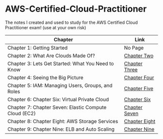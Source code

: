 # AWS-Certified-Cloud-Practitioner
The notes I created and used to study for the AWS Certified Cloud Practitioner exam! (use at your own risk)

| Chapter      | Link |
| ----------- | ----------- |
| Chapter 1: Getting Started      | No Page       |
| Chapter 2: What Are Clouds Made Of?   | [Chapter Two](./Chapters/Chapter%20Two.md) |
| Chapter 3: Lets Get Started: What You Need to Know   | [Chapter Three](./Chapters/Chapter%20Three.md) |
| Chapter 4: Seeing the Big Picture   | [Chapter Four](./Chapters/Chapter%20Four.md) |
| Chapter 5: IAM: Managing Users, Groups, and Roles   | [Chapter Five](./Chapters/Chapter%20Five.md) |
| Chapter 6: Chapter Six: Virtual Private Cloud   | [Chapter Six](./Chapters/Chapter%20Six.md) |
| Chapter 7: Chapter Seven: Elastic Compute Cloud (EC2)   | [Chapter Seven](./Chapters/Chapter%20Seven.md) |
| Chapter 8: Chapter Eight: AWS Storage Services   | [Chapter Eight](./Chapters/Chapter%20Eight.md) |
| Chapter 9: Chapter Nine: ELB and Auto Scaling   | [Chapter Nine](./Chapters/Chapter%20Nine.md) |
